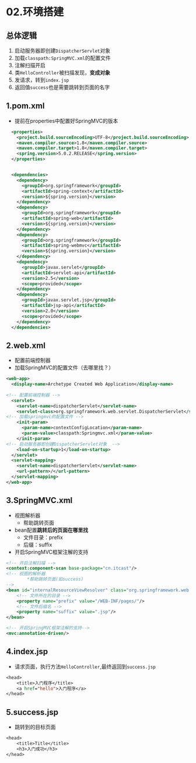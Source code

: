 # 02.环境搭建

## 总体逻辑

1. 启动服务器即创建`DispatcherServlet`对象
2. 加载`classpath:SpringMVC.xml`的配置文件
3. 注解扫描开启
4. 类`HelloController`被扫描发现，**变成对象**
5. 发请求，转到`index.jsp`
6. 返回值`success`也是需要跳转到页面的名字

## 1.pom.xml

* 提前在properties中配置好SpringMVC的版本

```xml
  <properties>
    <project.build.sourceEncoding>UTF-8</project.build.sourceEncoding>
    <maven.compiler.source>1.8</maven.compiler.source>
    <maven.compiler.target>1.8</maven.compiler.target>
    <spring.version>5.0.2.RELEASE</spring.version>
  </properties>


  <dependencies>
    <dependency>
      <groupId>org.springframework</groupId>
      <artifactId>spring-context</artifactId>
      <version>${spring.version}</version>
    </dependency>
    <dependency>
      <groupId>org.springframework</groupId>
      <artifactId>spring-web</artifactId>
      <version>${spring.version}</version>
    </dependency>
    <dependency>
      <groupId>org.springframework</groupId>
      <artifactId>spring-webmvc</artifactId>
      <version>${spring.version}</version>
    </dependency>
    <dependency>
      <groupId>javax.servlet</groupId>
      <artifactId>servlet-api</artifactId>
      <version>2.5</version>
      <scope>provided</scope>
    </dependency>
    <dependency>
      <groupId>javax.servlet.jsp</groupId>
      <artifactId>jsp-api</artifactId>
      <version>2.0</version>
      <scope>provided</scope>
    </dependency>
  </dependencies>
```

## 2.web.xml

* 配置前端控制器
* 加载SpringMVC的配置文件（去哪里找？）

```xml
<web-app>
  <display-name>Archetype Created Web Application</display-name>
  
<!-- 配置前端控制器 -->
  <servlet>
    <servlet-name>dispatcherServlet</servlet-name>
    <servlet-class>org.springframework.web.servlet.DispatcherServlet</servlet-class>
<!-- 加载springmvc的配置文件 -->
    <init-param>
      <param-name>contextConfigLocation</param-name>
      <param-value>classpath:Springmvc.xml</param-value>
    </init-param>
<!-- 启动服务器即创建DispatcherServlet对象  -->
    <load-on-startup>1</load-on-startup>
  </servlet>
  <servlet-mapping>
    <servlet-name>dispatcherServlet</servlet-name>
    <url-pattern>/</url-pattern>
  </servlet-mapping>
</web-app>
```

## 3.SpringMVC.xml

* 视图解析器
  * 帮助跳转页面
* bean配置**跳转后的页面在哪里找**
  * 文件目录：prefix
  * 后缀：suffix
* 开启SpringMVC框架注解的支持

```xml
<!-- 开启注解扫描 -->
<context:component-scan base-package="cn.itcast"/>
<!-- 视图的解析器
        *帮助跳转页面(如success)
-->
<bean id="internalResourceViewResolver" class="org.springframework.web.servlet.view.InternalResourceViewResolver">
    <!-- 文件所在的目录 -->
    <property name="prefix" value="/WEB-INF/pages/"/>
    <!-- 文件后缀名 -->
    <property name="suffix" value=".jsp"/>
</bean>

<!-- 开启SpringMVC框架注解的支持-->
<mvc:annotation-driven/>
```

## 4.index.jsp

* 请求页面，执行方法`HelloController`,最终返回到`success.jsp`

```jsp
<head>
    <title>入门程序</title>
    <a href="hello">入门程序</a>
</head>
```

## 5.success.jsp

* 跳转到的目标页面

```jsp
<head>
    <title>Title</title>
    <h3>入门成功</h3>
</head>
```

